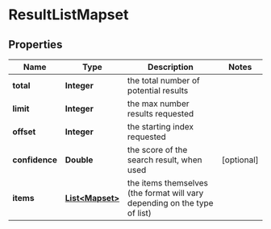 

# ResultListMapset


## Properties

| Name | Type | Description | Notes |
|------------ | ------------- | ------------- | -------------|
|**total** | **Integer** | the total number of potential results |  |
|**limit** | **Integer** | the max number results requested |  |
|**offset** | **Integer** | the starting index requested |  |
|**confidence** | **Double** | the score of the search result, when used |  [optional] |
|**items** | [**List&lt;Mapset&gt;**](Mapset.md) | the items themselves (the format will vary depending on the type of list) |  |



